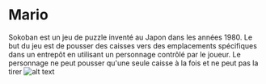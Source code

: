 # Mario
Sokoban est un jeu de puzzle inventé au Japon dans les années 1980. Le but du jeu est de pousser des caisses vers des emplacements spécifiques dans un entrepôt en utilisant un personnage contrôlé par le joueur. Le personnage ne peut pousser qu'une seule caisse à la fois et ne peut pas la tirer
![alt text](https://github.com/Amassi06/Mario/blob/main/Capture%20d'%C3%A9cran%202023-03-27%20195207.png)
